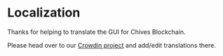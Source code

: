 # Localization

Thanks for helping to translate the GUI for Chives Blockchain.

Please head over to our [Crowdin project](https://crowdin.com/project/chives-wallet/) and add/edit translations there.
